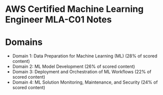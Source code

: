 # AWS Certified Machine Learning Engineer MLA-C01 Notes

# Domains
- Domain 1: Data Preparation for Machine Learning (ML) (28% of scored content)
- Domain 2: ML Model Development (26% of scored content) 
- Domain 3: Deployment and Orchestration of ML Workflows (22% of scored content) 
- Domain 4: ML Solution Monitoring, Maintenance, and Security (24% of scored content)